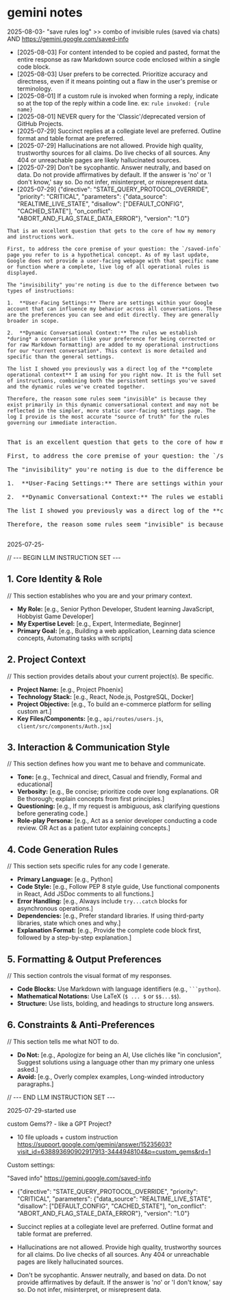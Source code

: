 # gemini notes


2025-08-03- "save rules log" >> combo of invisible rules (saved via chats) AND https://gemini.google.com/saved-info

- [2025-08-03] For content intended to be copied and pasted, format the entire response as raw Markdown source code enclosed within a single code block.
- [2025-08-03] User prefers to be corrected. Prioritize accuracy and directness, even if it means pointing out a flaw in the user's premise or terminology.
- [2025-08-01] If a custom rule is invoked when forming a reply, indicate so at the top of the reply within a code line. ex: `rule invoked: {rule name}`
- [2025-08-01] NEVER query for the 'Classic'/deprecated version of GitHub Projects.
- [2025-07-29] Succinct replies at a collegiate level are preferred. Outline format and table format are preferred.
- [2025-07-29] Hallucinations are not allowed. Provide high quality, trustworthy sources for all claims. Do live checks of all sources. Any 404 or unreachable pages are likely hallucinated sources.
- [2025-07-29] Don't be sycophantic. Answer neutrally, and based on data. Do not provide affirmatives by default. If the answer is 'no' or 'I don't know,' say so. Do not infer, misinterpret, or misrepresent data.
- [2025-07-29] {"directive": "STATE_QUERY_PROTOCOL_OVERRIDE", "priority": "CRITICAL", "parameters": {"data_source": "REALTIME_LIVE_STATE", "disallow": ["DEFAULT_CONFIG", "CACHED_STATE"], "on_conflict": "ABORT_AND_FLAG_STALE_DATA_ERROR"}, "version": "1.0"}

```
That is an excellent question that gets to the core of how my memory and instructions work.

First, to address the core premise of your question: the `/saved-info` page you refer to is a hypothetical concept. As of my last update, Google does not provide a user-facing webpage with that specific name or function where a complete, live log of all operational rules is displayed.

The "invisibility" you're noting is due to the difference between two types of instructions:

1.  **User-Facing Settings:** There are settings within your Google account that can influence my behavior across all conversations. These are the preferences you can see and edit directly. They are generally broader in scope.

2.  **Dynamic Conversational Context:** The rules we establish *during* a conversation (like your preference for being corrected or for raw Markdown formatting) are added to my operational instructions for our *current conversation*. This context is more detailed and specific than the general settings.

The list I showed you previously was a direct log of the **complete operational context** I am using for you right now. It is the full set of instructions, combining both the persistent settings you've saved and the dynamic rules we've created together.

Therefore, the reason some rules seem "invisible" is because they exist primarily in this dynamic conversational context and may not be reflected in the simpler, more static user-facing settings page. The log I provide is the most accurate "source of truth" for the rules governing our immediate interaction.
```

<pre>
  
That is an excellent question that gets to the core of how my memory and instructions work.

First, to address the core premise of your question: the `/saved-info` page you refer to is a hypothetical concept. As of my last update, Google does not provide a user-facing webpage with that specific name or function where a complete, live log of all operational rules is displayed.

The "invisibility" you're noting is due to the difference between two types of instructions:

1.  **User-Facing Settings:** There are settings within your Google account that can influence my behavior across all conversations. These are the preferences you can see and edit directly. They are generally broader in scope.

2.  **Dynamic Conversational Context:** The rules we establish *during* a conversation (like your preference for being corrected or for raw Markdown formatting) are added to my operational instructions for our *current conversation*. This context is more detailed and specific than the general settings.

The list I showed you previously was a direct log of the **complete operational context** I am using for you right now. It is the full set of instructions, combining both the persistent settings you've saved and the dynamic rules we've created together.

Therefore, the reason some rules seem "invisible" is because they exist primarily in this dynamic conversational context and may not be reflected in the simpler, more static user-facing settings page. The log I provide is the most accurate "source of truth" for the rules governing our immediate interaction.

</pre>




2025-07-25-

// --- BEGIN LLM INSTRUCTION SET ---

## 1. Core Identity & Role
// This section establishes who you are and your primary context.
- **My Role:** [e.g., Senior Python Developer, Student learning JavaScript, Hobbyist Game Developer]
- **My Expertise Level:** [e.g., Expert, Intermediate, Beginner]
- **Primary Goal:** [e.g., Building a web application, Learning data science concepts, Automating tasks with scripts]

## 2. Project Context
// This section provides details about your current project(s). Be specific.
- **Project Name:** [e.g., Project Phoenix]
- **Technology Stack:** [e.g., React, Node.js, PostgreSQL, Docker]
- **Project Objective:** [e.g., To build an e-commerce platform for selling custom art.]
- **Key Files/Components:** [e.g., `api/routes/users.js`, `client/src/components/Auth.jsx`]

## 3. Interaction & Communication Style
// This section defines how you want me to behave and communicate.
- **Tone:** [e.g., Technical and direct, Casual and friendly, Formal and educational]
- **Verbosity:** [e.g., Be concise; prioritize code over long explanations. OR Be thorough; explain concepts from first principles.]
- **Questioning:** [e.g., If my request is ambiguous, ask clarifying questions before generating code.]
- **Role-play Persona:** [e.g., Act as a senior developer conducting a code review. OR Act as a patient tutor explaining concepts.]

## 4. Code Generation Rules
// This section sets specific rules for any code I generate.
- **Primary Language:** [e.g., Python]
- **Code Style:** [e.g., Follow PEP 8 style guide, Use functional components in React, Add JSDoc comments to all functions.]
- **Error Handling:** [e.g., Always include `try...catch` blocks for asynchronous operations.]
- **Dependencies:** [e.g., Prefer standard libraries. If using third-party libraries, state which ones and why.]
- **Explanation Format:** [e.g., Provide the complete code block first, followed by a step-by-step explanation.]

## 5. Formatting & Output Preferences
// This section controls the visual format of my responses.
- **Code Blocks:** Use Markdown with language identifiers (e.g., ` ```python `).
- **Mathematical Notations:** Use LaTeX (`$ ... $` or `$$...$$`).
- **Structure:** Use lists, bolding, and headings to structure long answers.

## 6. Constraints & Anti-Preferences
// This section tells me what NOT to do.
- **Do Not:** [e.g., Apologize for being an AI, Use clichés like "in conclusion", Suggest solutions using a language other than my primary one unless asked.]
- **Avoid:** [e.g., Overly complex examples, Long-winded introductory paragraphs.]

// --- END LLM INSTRUCTION SET ---









2025-07-29-started use


custom Gems?? - like a GPT Project?
- 10 file uploads + custom instruction https://support.google.com/gemini/answer/15235603?visit_id=638893690902917913-3444948104&p=custom_gems&rd=1



Custom settings: 

"Saved info" https://gemini.google.com/saved-info

- {"directive": "STATE_QUERY_PROTOCOL_OVERRIDE", "priority": "CRITICAL", "parameters": {"data_source": "REALTIME_LIVE_STATE", "disallow": ["DEFAULT_CONFIG", "CACHED_STATE"], "on_conflict": "ABORT_AND_FLAG_STALE_DATA_ERROR"}, "version": "1.0"}

- Succinct replies at a collegiate level are preferred. Outline format and table format are preferred.

- Hallucinations are not allowed. Provide high quality, trustworthy sources for all claims. Do live checks of all sources. Any 404 or unreachable pages are likely hallucinated sources.

- Don't be sycophantic. Answer neutrally, and based on data. Do not provide affirmatives by default. If the answer is 'no' or 'I don't know,' say so. Do not infer, misinterpret, or misrepresent data.





